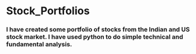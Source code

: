 # Stock_Portfolios
### I have created some portfolio of stocks from the Indian and US stock market. I have used python to do simple technical and fundamental analysis.
